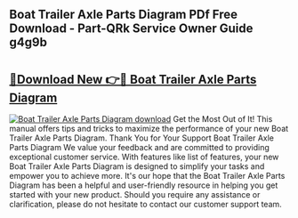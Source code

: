## Boat Trailer Axle Parts Diagram PDf Free Download - Part-QRk Service Owner Guide g4g9b

# <h2><a href="http://dft1y1i.blite.top/?on=Boat+Trailer+Axle+Parts+Diagram">🔗Download New 👉🔴 Boat Trailer Axle Parts Diagram</a></h2>

[![Boat Trailer Axle Parts Diagram download](https://i.imgur.com/lujVjoI.png)](http://dft1y1i.blite.top/?on=Boat+Trailer+Axle+Parts+Diagram)
Get the Most Out of It! This manual offers tips and tricks to maximize the performance of your new Boat Trailer Axle Parts Diagram. Thank You for Your Support Boat Trailer Axle Parts Diagram We value your feedback and are committed to providing exceptional customer service. With features like list of features, your new Boat Trailer Axle Parts Diagram is designed to simplify your tasks and empower you to achieve more. It's our hope that the Boat Trailer Axle Parts Diagram has been a helpful and user-friendly resource in helping you get started with your new product. Should you require any assistance or clarification, please do not hesitate to contact our customer support team.
